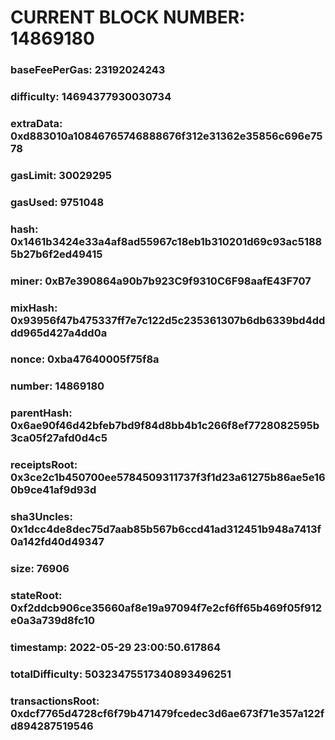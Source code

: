 # CURRENT BLOCK NUMBER: 14869180

### baseFeePerGas: 23192024243
### difficulty: 14694377930030734
### extraData: 0xd883010a10846765746888676f312e31362e35856c696e7578
### gasLimit: 30029295
### gasUsed: 9751048
### hash: 0x1461b3424e33a4af8ad55967c18eb1b310201d69c93ac51885b27b6f2ed49415
### miner: 0xB7e390864a90b7b923C9f9310C6F98aafE43F707
### mixHash: 0x93956f47b475337ff7e7c122d5c235361307b6db6339bd4dddd965d427a4dd0a
### nonce: 0xba47640005f75f8a
### number: 14869180
### parentHash: 0x6ae90f46d42bfeb7bd9f84d8bb4b1c266f8ef7728082595b3ca05f27afd0d4c5
### receiptsRoot: 0x3ce2c1b450700ee5784509311737f3f1d23a61275b86ae5e160b9ce41af9d93d
### sha3Uncles: 0x1dcc4de8dec75d7aab85b567b6ccd41ad312451b948a7413f0a142fd40d49347
### size: 76906
### stateRoot: 0xf2ddcb906ce35660af8e19a97094f7e2cf6ff65b469f05f912e0a3a739d8fc10
### timestamp: 2022-05-29 23:00:50.617864
### totalDifficulty: 50323475517340893496251
### transactionsRoot: 0xdcf7765d4728cf6f79b471479fcedec3d6ae673f71e357a122fd894287519546
